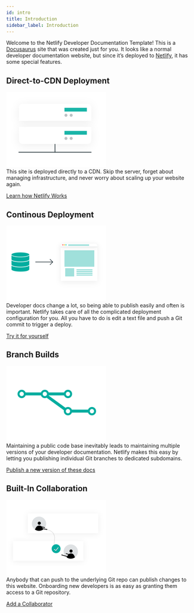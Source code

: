 ```yaml
---
id: intro
title: Introduction
sidebar_label: Introduction
---
```



Welcome to the Netlify Developer Documentation Template! This is a <a
href='https://docusaurus.io' target='_blank'>Docusaurus</a> site that was
created just for you. It looks like a normal developer documentation website,
but since it’s deployed to <a href='https://netlify.com'
target='_blank'>Netlify</a>, it has some special features.



## Direct-to-CDN Deployment

<div class='icon-text'>
  <img class='icon-text__icon' src='/docs/assets/feature-cdn-small.svg'/>

  <div class='icon-text__text'>This site is deployed directly to a CDN. Skip
  the server, forget about managing infrastructure, and never worry about
  scaling up your website again.</div>

</div>

<a class='button' href='/docs/architecture-overview'>Learn how Netlify Works</a>




## Continous Deployment


<div class='icon-text'>
  <img class='icon-text__icon' src='/docs/assets/feature-continuous-deployment-small.svg'/>

  <div class='icon-text__text'>Developer docs change a lot, so being able to
  publish easily and often is important. Netlify takes care of all the
  complicated deployment configuration for you. All you have to do is edit a
  text file and push a Git commit to trigger a deploy.</div>

</div>

<a class='button' href='/docs/edit-a-page'>Try it for yourself</a>




## Branch Builds


<div class='icon-text'>
  <img class='icon-text__icon' src='/docs/assets/feature-branches-small.svg'/>

  <div class='icon-text__text'>Maintaining a public code base inevitably leads
  to maintaining multiple versions of your developer documentation. Netlify
  makes this easy by letting you publishing individual Git branches to
  dedicated subdomains.</div>

</div>

<a class='button' href='/docs/edit-a-page'>Publish a new version of these docs</a>



## Built-In Collaboration


<div class='icon-text'>
  <img class='icon-text__icon' src='/docs/assets/feature-collaboration-small.svg'/>

  <div class='icon-text__text'>Anybody that can push to the underlying Git repo
  can publish changes to this website. Onboarding new developers is as easy as
  granting them access to a Git repository.</div>

</div>

<a class='button' href='/docs/edit-a-page'>Add a Collaborator</a>
